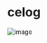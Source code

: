 # celog

![image](https://github.com/f-lab-edu/celog/assets/80192911/945d45b1-f327-4f39-8d00-5a97a367209d)
